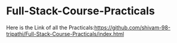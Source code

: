 # Full-Stack-Course-Practicals
Here is the Link of all the Practicals:https://github.com/shivam-98-tripathi/Full-Stack-Course-Practicals/index.html
